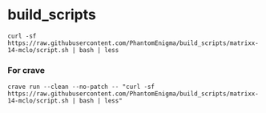 # build_scripts

```
curl -sf https://raw.githubusercontent.com/PhantomEnigma/build_scripts/matrixx-14-mclo/script.sh | bash | less
```

### For crave
```
crave run --clean --no-patch -- "curl -sf https://raw.githubusercontent.com/PhantomEnigma/build_scripts/matrixx-14-mclo/script.sh | bash | less"
```
